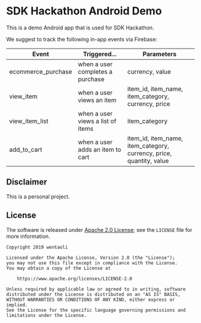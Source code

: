 # SDK Hackathon Android Demo

This is a demo Android app that is used for SDK Hackathon.

We suggest to track the following in-app events via Firebase:

| Event                 |  Triggered...                             |  Parameters                                                                             |
| --------------------- | ----------------------------------------- | --------------------------------------------------------------------------------------- |  
| ecommerce_purchase    |  when a user completes a purchase         |  currency, value                                                                        |
| view_item             |  when a user views an item                |  item_id, item_name, item_category, currency, price                   |
| view_item_list        |  when a user views a list of items        |  item_category                                                                          |   
| add_to_cart           |  when a user adds an item to cart         |  item_id, item_name, item_category, currency, price, quantity, value  |  

## Disclaimer

This is a personal project.

## License

The software is released under [Apache 2.0 License](https://www.apache.org/licenses/LICENSE-2.0); see the `LICENSE` file for more information.
```
Copyright 2019 wentaoli

Licensed under the Apache License, Version 2.0 (the "License");
you may not use this file except in compliance with the License.
You may obtain a copy of the License at

    https://www.apache.org/licenses/LICENSE-2.0

Unless required by applicable law or agreed to in writing, software
distributed under the License is distributed on an "AS IS" BASIS,
WITHOUT WARRANTIES OR CONDITIONS OF ANY KIND, either express or implied.
See the License for the specific language governing permissions and
limitations under the License.
```
